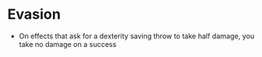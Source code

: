 # Evasion

* On effects that ask for a dexterity saving throw to take half damage, you take no damage on a success